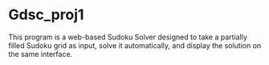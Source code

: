# Gdsc_proj1
This program is a web-based Sudoku Solver designed to take a partially filled Sudoku grid as input, solve it automatically, and display the solution on the same interface.
